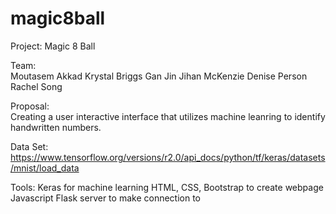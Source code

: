 # magic8ball
Project:  Magic 8 Ball


Team:  
Moutasem Akkad
Krystal Briggs
Gan Jin
Jihan McKenzie
Denise Person
Rachel Song

Proposal:  
Creating a user interactive interface that utilizes machine leanring to identify handwritten numbers.  

Data Set:  
https://www.tensorflow.org/versions/r2.0/api_docs/python/tf/keras/datasets/mnist/load_data

Tools:
Keras for machine learning
HTML, CSS, Bootstrap to create webpage
Javascript
Flask server to make connection to 
